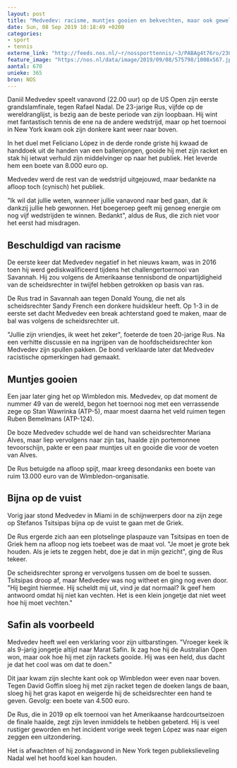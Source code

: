 ```yaml
---
layout: post
title: "Medvedev: racisme, muntjes gooien en bekvechten, maar ook geweldig tennis"
date: Sun, 08 Sep 2019 10:18:49 +0200
categories: 
- sport 
- tennis 
externe_link: "http://feeds.nos.nl/~r/nossporttennis/~3/PABAg4t76ro/2300805"
feature_image: "https://nos.nl/data/image/2019/09/08/575798/1008x567.jpg"
aantal: 670
unieke: 365
bron: NOS
---
```


<p>Daniil Medvedev speelt vanavond (22.00 uur) op de US Open zijn eerste grandslamfinale, tegen Rafael Nadal. De 23-jarige Rus, vijfde op de wereldranglijst, is bezig aan de beste periode van zijn loopbaan. Hij wint met fantastisch tennis de ene na de andere wedstrijd, maar op het toernooi in New York kwam ook zijn donkere kant weer naar boven.</p>
<p>In het duel met Feliciano López in de derde ronde griste hij kwaad de handdoek uit de handen van een ballenjongen, gooide hij met zijn racket en stak hij ietwat verhuld zijn middelvinger op naar het publiek. Het leverde hem een boete van 8.000 euro op.</p>
<p>Medvedev werd de rest van de wedstrijd uitgejouwd, maar bedankte na afloop toch (cynisch) het publiek.</p>
<p>"Ik wil dat jullie weten, wanneer jullie vanavond naar bed gaan, dat ik dankzij jullie heb gewonnen. Het boegeroep geeft mij genoeg energie om nog vijf wedstrijden te winnen. Bedankt", aldus de Rus, die zich niet voor het eerst had misdragen.</p>
<h2>Beschuldigd van racisme</h2>
<p>De eerste keer dat Medvedev negatief in het nieuws kwam, was in 2016 toen hij werd gediskwalificeerd tijdens het challengertoernooi van Savannah. Hij zou volgens de Amerikaanse tennisbond de onpartijdigheid van de scheidsrechter in twijfel hebben getrokken op basis van ras.</p>
<p>De Rus trad in Savannah aan tegen Donald Young, die net als scheidsrechter Sandy French een donkere huidskleur heeft. Op 1-3 in de eerste set dacht Medvedev een break achterstand goed te maken, maar de bal was volgens de scheidsrechter uit.</p>
<p>"Jullie zijn vriendjes, ik weet het zeker", foeterde de toen 20-jarige Rus. Na een verhitte discussie en na ingrijpen van de hoofdscheidsrechter kon Medvedev zijn spullen pakken. De bond verklaarde later dat Medvedev racistische opmerkingen had gemaakt.</p>
<h2>Muntjes gooien</h2>
<p>Een jaar later ging het op Wimbledon mis. Medvedev, op dat moment de nummer 49 van de wereld, begon het toernooi nog met een verrassende zege op Stan Wawrinka (ATP-5), maar moest daarna het veld ruimen tegen Ruben Bemelmans (ATP-124).</p>
<p>De boze Medvedev schudde wel de hand van scheidsrechter Mariana Alves, maar liep vervolgens naar zijn tas, haalde zijn portemonnee tevoorschijn, pakte er een paar muntjes uit en gooide die voor de voeten van Alves.</p>
<p>De Rus betuigde na afloop spijt, maar kreeg desondanks een boete van ruim 13.000 euro van de Wimbledon-organisatie.</p>
<h2>Bijna op de vuist</h2>
<p>Vorig jaar stond Medvedev in Miami in de schijnwerpers door na zijn zege op Stefanos Tsitsipas bijna op de vuist te gaan met de Griek.</p>
<p>De Rus ergerde zich aan een plotselinge plaspauze van Tsitsipas en toen de Griek hem na afloop nog iets toebeet was de maat vol. "Je moet je grote bek houden. Als je iets te zeggen hebt, doe je dat in mijn gezicht", ging de Rus tekeer.</p>
<p>De scheidsrechter sprong er vervolgens tussen om de boel te sussen. Tsitsipas droop af, maar Medvedev was nog witheet en ging nog even door. "Hij begint hiermee. Hij scheldt mij uit, vind je dat normaal? Ik geef hem antwoord omdat hij niet kan vechten. Het is een klein jongetje dat niet weet hoe hij moet vechten."</p>
<h2>Safin als voorbeeld</h2>
<p>Medvedev heeft wel een verklaring voor zijn uitbarstingen. "Vroeger keek ik als 9-jarig jongetje altijd naar Marat Safin. Ik zag hoe hij de Australian Open won, maar ook hoe hij met zijn rackets gooide. Hij was een held, dus dacht je dat het cool was om dat te doen."</p>
<p>Dit jaar kwam zijn slechte kant ook op Wimbledon weer even naar boven. Tegen David Goffin sloeg hij met zijn racket tegen de doeken langs de baan, sloeg hij het gras kapot en weigerde hij de scheidsrechter een hand te geven. Gevolg: een boete van 4.500 euro.</p>
<p>De Rus, die in 2019 op elk toernooi van het Amerikaanse hardcourtseizoen de finale haalde, zegt zijn leven inmiddels te hebben gebeterd. Hij is veel rustiger geworden en het incident vorige week tegen López was naar eigen zeggen een uitzondering.</p>
<p>Het is afwachten of hij zondagavond in New York tegen publiekslieveling Nadal wel het hoofd koel kan houden.</p><img src="http://feeds.feedburner.com/~r/nossporttennis/~4/PABAg4t76ro" height="1" width="1" alt=""/>
